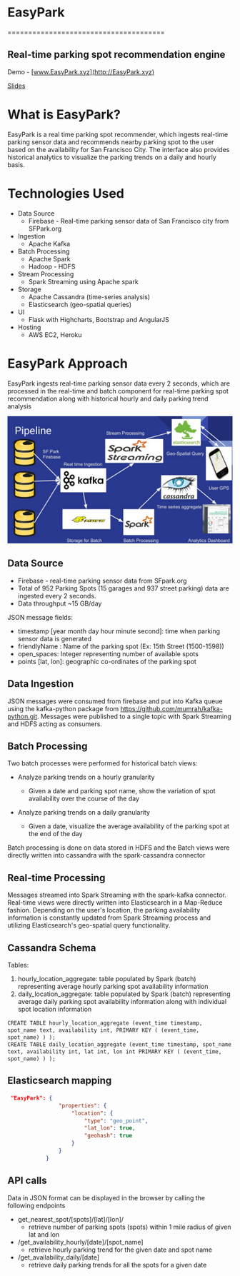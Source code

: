 # EasyPark
======================================

## Real-time parking spot recommendation engine 
Demo - [www.EasyPark.xyz](http://EasyPark.xyz)


[Slides](http://www.slideshare.net/chandansaha/parkme-real-time-parking-spot-recommender) 


# What is EasyPark? 

EasyPark is a real time parking spot recommender, which ingests real-time parking sensor data and recommends nearby parking spot to the user based on the availability for San Francisco City. The interface also provides historical analytics to visualize the parking trends on a daily and hourly basis. 

# Technologies Used
 - Data Source
	 - Firebase - Real-time parking sensor data of San Francisco city from SFPark.org
 - Ingestion
	 - Apache Kafka
 - Batch Processing
	 - Apache Spark
	 - Hadoop - HDFS
 - Stream Processing
	 - Spark Streaming using Apache spark
 - Storage
	 - Apache Cassandra (time-series analysis)  
	 - Elasticsearch (geo-spatial queries)
 - UI
	 - Flask with Highcharts, Bootstrap and AngularJS
 - Hosting
     - AWS EC2, Heroku



<!--![EasyPark_real-time demo](images/EasyPark_realtime.png)
![EasyPark_hourly-trend demo](images/EasyPark_hourly.png)
![EasyPark_daily demo](images/EasyPark_daily.png)
-->
# EasyPark Approach
EasyPark ingests real-time parking sensor data every 2 seconds, which are processed in the real-time and batch component for real-time parking spot recommendation along with historical hourly and daily parking trend analysis

![EasyPark Pipeline](images/EasyPark_pipeline.png)

## Data Source

 - Firebase - real-time parking sensor data from SFpark.org
 - Total of 952 Parking Spots (15 garages and 937 street parking) data are ingested every 2 seconds.
 - Data throughput ~15 GB/day
 
JSON message fields:

 - timestamp [year month day hour minute second]: time when parking sensor data is generated
 - friendlyName : Name of the parking spot (Ex: 15th Street (1500-1598))
 - open_spaces: Integer representing number of available spots
 -  points [lat, lon]: geographic co-ordinates of the parking spot

## Data Ingestion
JSON messages were consumed from firebase and put into Kafka queue  using the kafka-python package from https://github.com/mumrah/kafka-python.git. Messages were published to a single topic with Spark Streaming and HDFS acting as consumers. 

## Batch Processing
Two batch processes were performed for historical batch views:

 - Analyze parking trends on a hourly granularity
	
	 - Given a date and parking spot name, show the variation of spot availability over the course of the day
 - Analyze parking trends on a daily granularity
	 - Given a date, visualize the average availability of the parking spot at the end of the day

Batch processing is done on data stored in HDFS and the Batch views were directly written into cassandra with the spark-cassandra connector

## Real-time Processing
Messages streamed into Spark Streaming with the spark-kafka connector.
Real-time views were directly written into Elasticsearch in a Map-Reduce fashion.
Depending on the user's location, the parking availability information is constantly updated from Spark Streaming process and utilizing Elasticsearch's geo-spatial query functionality.

## Cassandra Schema
Tables:

1. hourly_location_aggregate: table populated by Spark (batch) representing average hourly parking spot availability information
2. daily_location_aggregate: table populated by Spark (batch) representing average daily parking spot availability information along with individual spot location information
```
CREATE TABLE hourly_location_aggregate (event_time timestamp, spot_name text, availability int, PRIMARY KEY ( (event_time, spot_name) ) );
CREATE TABLE daily_location_aggregate (event_time timestamp, spot_name text, availability int, lat int, lon int PRIMARY KEY ( (event_time, spot_name) ) );
```
## Elasticsearch mapping
``` json
 "EasyPark": {
                "properties": {
                    "location": {
                        "type": "geo_point",
                        "lat_lon": true,
                        "geohash": true
                    }
                }
            }

```
## API calls
Data in JSON format can be displayed in the browser by calling the following endpoints

- get_nearest_spot/[spots]/[lat]/[lon]/
  - retrieve number of parking spots (spots) within 1 mile radius of given lat and lon
- /get_availability_hourly/[date]/[spot_name]
  - retrieve hourly parking trend for the given date and spot name
- /get_availability_daily/[date]
  - retrieve daily parking trends for all the spots for a given date
